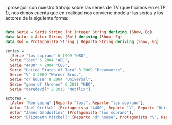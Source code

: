 l proseguir con nuestro trabajo sobre las series de TV (que hicimos en el TP 1), nos dimos cuenta que en realidad nos conviene modelar las series y los actores de la siguiente forma:

```haskell

data Serie = Serie String Int Integer String deriving (Show, Eq)
data Actor = Actor String [Rol] deriving (Show, Eq)
data Rol = Protagonista String | Reparto String deriving (Show, Eq)

series = 
  [Serie "los soprano" 6 1999 "HBO",
  Serie "lost" 6 2004 "ABC",
  Serie "4400" 4 2004 "CBS",
  Serie "United States of Tara" 3 2009 "Dreamworks",
  Serie "V" 3 2009 "Warner Bros.",
  Serie "dr house" 8 2004 "Universal",
  Serie "game of thrones" 6 2011 "HBO",
  Serie "daredevil" 2 2015 "Netflix"]

actores = 
  [Actor "Ken Leung" [Reparto "lost", Reparto "los soprano"],
  Actor "Joel Gretsch" [Protagonista "4400", Reparto "V", Reparto "United States of Tara"],
  Actor "James Gandolfini" [Protagonista "los soprano"],
  Actor "Elizabeth Mitchell" [Reparto "dr house", Protagonista "V", Reparto "lost"]]

```

